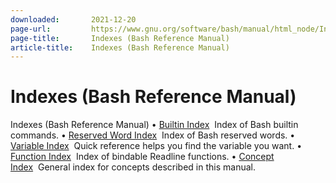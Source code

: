 ```yaml
---
downloaded:       2021-12-20
page-url:         https://www.gnu.org/software/bash/manual/html_node/Indexes.html#Indexes
page-title:       Indexes (Bash Reference Manual)
article-title:    Indexes (Bash Reference Manual)
---
```

# Indexes (Bash Reference Manual)

Indexes (Bash Reference Manual)
• [Builtin Index][1]  Index of Bash builtin commands. • [Reserved Word Index][2]  Index of Bash reserved words. • [Variable Index][3]  Quick reference helps you find the variable you want. • [Function Index][4]  Index of bindable Readline functions. • [Concept Index][5]  General index for concepts described in this manual.

[1]: https://www.gnu.org/software/bash/manual/html_node/Builtin-Index.html
[2]: https://www.gnu.org/software/bash/manual/html_node/Reserved-Word-Index.html
[3]: https://www.gnu.org/software/bash/manual/html_node/Variable-Index.html
[4]: https://www.gnu.org/software/bash/manual/html_node/Function-Index.html
[5]: https://www.gnu.org/software/bash/manual/html_node/Concept-Index.html
